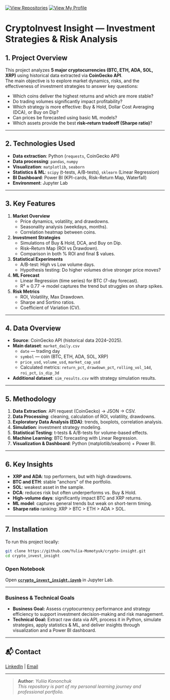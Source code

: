 [![View Repositories](https://img.shields.io/badge/View-My_Repositories-blue?logo=GitHub)](https://github.com/Yulia-Momotyuk?tab=repositories)
[![View My Profile](https://img.shields.io/badge/View-My_Profile-green?logo=GitHub)](https://github.com/Yulia-Momotyuk)
# CryptoInvest Insight — Investment Strategies & Risk Analysis

## 1. Project Overview
This project analyzes **5 major cryptocurrencies (BTC, ETH, ADA, SOL, XRP)** using historical data extracted via **CoinGecko API**.  
The main objective is to explore market dynamics, risks, and the effectiveness of investment strategies to answer key questions:
- Which coins deliver the highest returns and which are more stable?  
- Do trading volumes significantly impact profitability?  
- Which strategy is more effective: Buy & Hold, Dollar Cost Averaging (DCA), or Buy on Dip?  
- Can prices be forecasted using basic ML models?  
- Which assets provide the best **risk–return tradeoff (Sharpe ratio)**?  

---

## 2. Technologies Used
- **Data extraction**: Python (`requests`, CoinGecko API)  
- **Data processing**: `pandas`, `numpy`  
- **Visualization**: `matplotlib`, `seaborn`  
- **Statistics & ML**: `scipy` (t-tests, A/B-tests), `sklearn` (Linear Regression)  
- **BI Dashboard**: Power BI (KPI-cards, Risk–Return Map, Waterfall)  
- **Environment**: Jupyter Lab  

---

## 3. Key Features
1. **Market Overview**
   - Price dynamics, volatility, and drawdowns.  
   - Seasonality analysis (weekdays, months).  
   - Correlation heatmap between coins.  
2. **Investment Strategies**
   - Simulations of Buy & Hold, DCA, and Buy on Dip.  
   - Risk–Return Map (ROI vs Drawdown).  
   - Comparison in both % ROI and final $ values.  
3. **Statistical Experiments**
   - A/B-test: High vs Low volume days.  
   - Hypothesis testing: Do higher volumes drive stronger price moves?  
4. **ML Forecast**
   - Linear Regression (time series) for BTC (7-day forecast).  
   - R² ≈ 0.77 → model captures the trend but struggles on sharp spikes.  
5. **Risk Metrics**
   - ROI, Volatility, Max Drawdown.  
   - Sharpe and Sortino ratios.  
   - Coefficient of Variation (CV).  

---

## 4. Data Overview
- **Source**: CoinGecko API (historical data 2024–2025).  
- **Main dataset**: `market_daily.csv`  
  - `date` — trading day  
  - `symbol` — coin (BTC, ETH, ADA, SOL, XRP)  
  - `price_usd`, `volume_usd`, `market_cap_usd`  
  - Calculated metrics: `return_pct`, `drawdown_pct`, `rolling_vol_14d`, `roi_pct`, `is_dip_3d`  
- **Additional dataset**: `sim_results.csv` with strategy simulation results.  

---

## 5. Methodology
1. **Data Extraction**: API request (CoinGecko) → JSON → CSV.  
2. **Data Processing**: cleaning, calculation of ROI, volatility, drawdowns.  
3. **Exploratory Data Analysis (EDA)**: trends, boxplots, correlation analysis.  
4. **Simulation**: investment strategy modeling.  
5. **Statistical Testing**: t-tests & A/B-tests for volume-based effects.  
6. **Machine Learning**: BTC forecasting with Linear Regression.  
7. **Visualization & Dashboard**: Python (matplotlib/seaborn) + Power BI.  

---

## 6. Key Insights
- **XRP and ADA**: top performers, but with high drawdowns.  
- **BTC and ETH**: stable "anchors" of the portfolio.  
- **SOL**: weakest asset in the sample.  
- **DCA**: reduces risk but often underperforms vs. Buy & Hold.  
- **High-volume days**: significantly impact BTC and XRP returns.  
- **ML model**: captures general trends but weak on short-term timing.  
- **Sharpe ratio** ranking: XRP > BTC > ETH > ADA > SOL.  

---
## 7. Installation  
To run this project locally:  
```bash
git clone https://github.com/Yulia-Momotyuk/crypto-insight.git
cd crypto_invest_insight
```
### Open Notebook

Open **[`ccrypto_invest_insight.ipynb`](crypto_invest_insight.ipynb)** in Jupyter Lab.

---

### Business & Technical Goals  

- **Business Goal:** Assess cryptocurrency performance and strategy efficiency to support investment decision-making and risk management.
- **Technical Goal:** Extract raw data via API, process it in Python, simulate strategies, apply statistics & ML, and deliver insights through visualization and a Power BI dashboard.

---
## 📬 Contact

[LinkedIn](https://www.linkedin.com/in/yuliia-kononchuk-78913633b/) | [Email](mailto:kononchuk.yuliia@gmail.com)

---
> **Author**: _Yuliia Kononchuk_  
> _This repository is part of my personal learning journey and professional portfolio._ 

